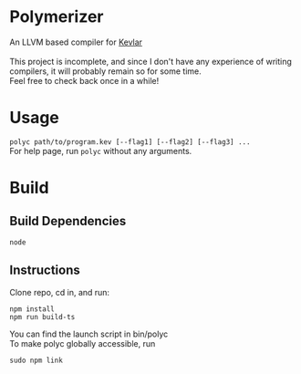 # Polymerizer
An LLVM based compiler for [Kevlar](https://github.com/BlackFuffey/Kevlar) \
\
This project is incomplete, and since I don't have any experience of writing compilers, it will probably remain so for some time. \
Feel free to check back once in a while!

# Usage
`polyc path/to/program.kev [--flag1] [--flag2] [--flag3] ...` \
For help page, run `polyc` without any arguments.

# Build
## Build Dependencies
```
node
```
## Instructions
Clone repo, cd in, and run:
```
npm install
npm run build-ts
```
You can find the launch script in bin/polyc \
To make polyc globally accessible, run
```
sudo npm link
```
